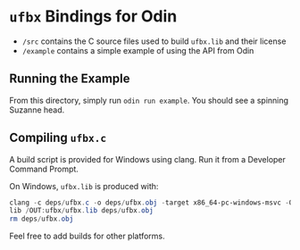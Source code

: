 # `ufbx` Bindings for Odin

- `/src` contains the C source files used to build `ufbx.lib` and their license
- `/example` contains a simple example of using the API from Odin

## Running the Example

From this directory, simply run `odin run example`. You should see a spinning Suzanne head.

## Compiling `ufbx.c`

A build script is provided for Windows using clang. Run it from a Developer Command Prompt.

On Windows, `ufbx.lib` is produced with:

```powershell
clang -c deps/ufbx.c -o deps/ufbx.obj -target x86_64-pc-windows-msvc -O3
lib /OUT:ufbx/ufbx.lib deps/ufbx.obj
rm deps/ufbx.obj
```

Feel free to add builds for other platforms.
